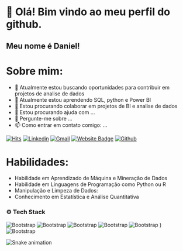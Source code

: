 # 👋 Olá! Bim vindo ao meu perfil do github.
## Meu nome é Daniel!

# Sobre mim:
- 🔭 Atualmente estou buscando oportunidades para contribuir em projetos de analise de dados
- 🌱 Atualmente estou aprendendo SQL, python e Power BI
- 👯 Estou procurando colaborar em projetos de BI e analise de dados
- 🤔 Estou procurando ajuda com ...
- 💬 Pergunte-me sobre ...
- 📫 Como entrar em contato comigo: ...

[![Hits](https://hits.seeyoufarm.com/api/count/incr/badge.svg?url=https%3A%2F%2Fgithub.com%2Fdanielsouzabarros%danielsouzabarros&count_bg=%2379C83D&title_bg=%23555555&icon=&icon_color=%23E7E7E7&title=Profile+Views&edge_flat=false)](https://hits.seeyoufarm.com)
[![Linkedin](https://img.shields.io/badge/-LinkedIn-blue?style=flat&logo=Linkedin&logoColor=white)](https://www.linkedin.com/in/daniel-barros99/)
[![Gmail](https://img.shields.io/badge/-Gmail-c14438?style=flat&logo=Gmail&logoColor=white)]()
[![Website Badge](https://img.shields.io/badge/-Website-c14438?style=flat&logo=Google-Chrome&logoColor=white&link=https://pytopia.ai)](https://pytopia.ai)
[![Github](https://img.shields.io/github/followers/danielsouzabarros?label=Follow&style=social)](https://github.com/danielsouzabarros)

# Habilidades:
- Habilidade em Aprendizado de Máquina e Mineração de Dados
- Habilidade em Linguagens de Programação como Python ou R
- Manipulação e Limpeza de Dados:
- Conhecimento em Estatística e Análise Quantitativa
### ⚙️ Tech Stack

![Bootstrap](https://img.shields.io/badge/-MySQL-05122A?style=flat-square&logo=MySQL&color=353535) ![Bootstrap](https://img.shields.io/badge/-PostgreSQL-05122A?style=flat-square&logo=PostgreSQL&color=353535) ![Bootstrap](https://img.shields.io/badge/-Pandas-05122A?style=flat-square&logo=Pandas&color=353535) ![Bootstrap](https://img.shields.io/badge/-Numpy-05122A?style=flat-square&logo=Numpy&color=353535) ![Bootstrap](https://img.shields.io/badge/-Matplotlib-05122A?style=flat-square&logo=Matplotlib&color=353535) ) ![Bootstrap](https://img.shields.io/badge/-Visual%20Studio%20Code-05122A?style=flat-square&logo=Visual-Studio-Code&color=353535)

![Snake animation](https://github.com/danielsouzabarros/danielsouzabarros/blob/output/github-contribution-grid-snake.svg)
